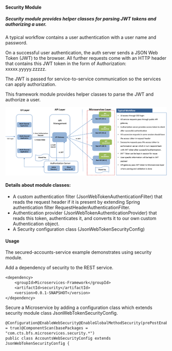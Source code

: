 #### Security Module

##### Security module provides helper classes for parsing JWT tokens and authorizing a user.

A typical workflow contains a user authentication with a user name and password.

On a successful user authentication, the auth server sends a JSON Web Token (JWT) to the browser. All further requests come with an HTTP header that contains this 
JWT token in the form of Authorization: xxxxx.yyyyy.zzzzz.

The JWT is passed for service-to-service communication so the services can apply authorization.

This framework module provides helper classes to parse the JWT and authorize a user.

![Typical Security Workflow](MSA-Security.png)

#### Details about module classes:
* A custom authentication filter (JsonWebTokenAuthenticationFilter) that reads the request header if it is present by extending Spring authentication filter RequestHeaderAuthenticationFilter.
* Authentication provider (JsonWebTokenAuthenticationProvider) that reads this token, authenticates it, and converts it to our own custom Authentication object.
* A Security configuration class (JsonWebTokenSecurityConfig)

#### Usage
The secured-accounts-service example demonstrates using security module.

Add a dependency of security to the REST service.
```
<dependency>
    <groupId>Microservices-Framework</groupId>
    <artifactId>security</artifactId>
    <version>0.0.1-SNAPSHOT</version>
</dependency>
```

Secure a Microservice by adding a configuration class which extends security module class JsonWebTokenSecurityConfig.
```
@Configuration@EnableWebSecurity@EnableGlobalMethodSecurity(prePostEnabled = true)@ComponentScan(basePackages = "com.cts.bfs.microservices.security.*")
public class AccountsWebSecurityConfig extends JsonWebTokenSecurityConfig {

```

